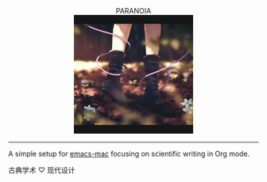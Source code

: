 <div align="center">
PARANOIA
<br>
<img src="./img/IMG_6051.JPG" width="240">
</div>

---

A simple setup for [emacs-mac](https://bitbucket.org/mituharu/emacs-mac/src/work/) focusing on scientific writing in Org mode.

古典学术 ♡ 现代设计
